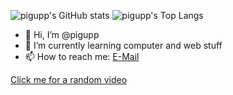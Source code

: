 ![pigupp's GitHub stats](https://github-readme-stats.vercel.app/api?username=pigupp&show_icons=true&theme=dracula)
![pigupp's Top Langs](https://github-readme-stats.vercel.app/api/top-langs/?username=pigupp&theme=dracula&langs_count=5&layout=compact)  

- 👋 Hi, I’m @pigupp  
- 🌱 I’m currently learning computer and web stuff  
- 📫 How to reach me: [E-Mail](mailto:6crxdrzwh@relay.firefox.com)  

[Click me for a random video](https://pigupp.github.io/random-video/)  


<!---
pigupp/pigupp is a ✨ special ✨ repository because its `README.md` (this file) appears on your GitHub profile.
You can click the Preview link to take a look at your changes.
--->
